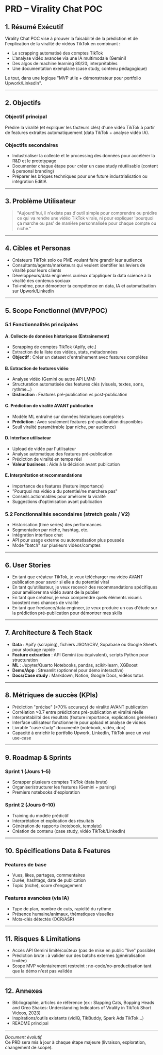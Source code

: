 # PRD – Virality Chat POC

## 1. Résumé Exécutif

Virality Chat POC vise à prouver la faisabilité de la prédiction et de l'explication de la viralité de vidéos TikTok en combinant :

- Le scrapping automatisé des comptes TikTok
- L'analyse vidéo avancée via une IA multimodale (Gemini)
- Des algos de machine learning 80/20, interprétables
- Une documentation exemplaire (case study, contenu pédagogique)

Le tout, dans une logique "MVP utile + démonstrateur pour portfolio Upwork/LinkedIn".

---

## 2. Objectifs

### Objectif principal

Prédire la viralité (et expliquer les facteurs clés) d'une vidéo TikTok à partir de features extraites automatiquement (data TikTok + analyse vidéo IA).

### Objectifs secondaires

- Industrialiser la collecte et le processing des données pour accélérer la R&D et le prototypage
- Documenter chaque étape pour créer un case study réutilisable (content & personal branding)
- Préparer les briques techniques pour une future industrialisation ou intégration EditIA

---

## 3. Problème Utilisateur

> "Aujourd'hui, il n'existe pas d'outil simple pour comprendre ou prédire ce qui va rendre une vidéo TikTok virale, ni pour expliquer 'pourquoi ça marche ou pas' de manière personnalisée pour chaque compte ou niche."

---

## 4. Cibles et Personas

- Créateurs TikTok solo ou PME voulant faire grandir leur audience
- Consultants/agents/marketeurs qui veulent identifier les leviers de viralité pour leurs clients
- Développeurs/data engineers curieux d'appliquer la data science à la viralité des contenus sociaux
- Toi-même, pour démontrer ta compétence en data, IA et automatisation sur Upwork/LinkedIn

---

## 5. Scope Fonctionnel (MVP/POC)

### 5.1 Fonctionnalités principales

#### A. Collecte de données historiques (Entraînement)

- Scrapping de comptes TikTok (Apify, etc.)
- Extraction de la liste des vidéos, stats, métadonnées
- **Objectif** : Créer un dataset d'entraînement avec features complètes

#### B. Extraction de features vidéo

- Analyse vidéo (Gemini ou autre API LMM)
- Structuration automatisée des features clés (visuels, textes, sons, rythme…)
- **Distinction** : Features pré-publication vs post-publication

#### C. Prédiction de viralité AVANT publication

- Modèle ML entraîné sur données historiques complètes
- **Prédiction** : Avec seulement features pré-publication disponibles
- Seuil viralité paramétrable (par niche, par audience)

#### D. Interface utilisateur

- Upload de vidéo par l'utilisateur
- Analyse automatique des features pré-publication
- Prédiction de viralité en temps réel
- **Valeur business** : Aide à la décision avant publication

#### E. Interprétation et recommandations

- Importance des features (feature importance)
- "Pourquoi ma vidéo a du potentiel/ne marchera pas"
- Conseils actionnables pour améliorer la viralité
- Suggestions d'optimisation avant publication

### 5.2 Fonctionnalités secondaires (stretch goals / V2)

- Historisation (time series) des performances
- Segmentation par niche, hashtag, etc.
- Intégration interface chat
- API pour usage externe ou automatisation plus poussée
- Mode "batch" sur plusieurs vidéos/comptes

---

## 6. User Stories

- En tant que créateur TikTok, je veux télécharger ma vidéo AVANT publication pour savoir si elle a du potentiel viral
- En tant qu'utilisateur, je veux recevoir des recommandations spécifiques pour améliorer ma vidéo avant de la publier
- En tant que créateur, je veux comprendre quels éléments visuels boostent mes chances de viralité
- En tant que freelance/data engineer, je veux produire un cas d'étude sur la prédiction pré-publication pour démontrer mes skills

---

## 7. Architecture & Tech Stack

- **Data** : Apify (scraping), fichiers JSON/CSV, Supabase ou Google Sheets pour stockage rapide
- **Feature extraction** : API Gemini (ou équivalent), scripts Python pour structuration
- **ML** : Jupyter/Quarto Notebooks, pandas, scikit-learn, XGBoost
- **Demo/App** : Streamlit (optionnel pour démo interactive)
- **Docs/Case study** : Markdown, Notion, Google Docs, vidéos tutos

---

## 8. Métriques de succès (KPIs)

- Prédiction "précise" (>70% accuracy) de viralité AVANT publication
- Corrélation >0.7 entre prédictions pré-publication et viralité réelle
- Interprétabilité des résultats (feature importance, explications générées)
- Interface utilisateur fonctionnelle pour upload et analyse de vidéos
- Livrable "case study" documenté (notebook, vidéo, doc)
- Capacité à enrichir le portfolio Upwork, LinkedIn, TikTok avec un vrai use-case

---

## 9. Roadmap & Sprints

### Sprint 1 (Jours 1–5)

- Scrapper plusieurs comptes TikTok (data brute)
- Organiser/structurer les features (Gemini + parsing)
- Premiers notebooks d'exploration

### Sprint 2 (Jours 6–10)

- Training du modèle prédictif
- Interprétation et explication des résultats
- Génération de rapports (notebook, template)
- Création de contenu (case study, vidéo TikTok/LinkedIn)

---

## 10. Spécifications Data & Features

### Features de base

- Vues, likes, partages, commentaires
- Durée, hashtags, date de publication
- Topic (niche), score d'engagement

### Features avancées (via IA)

- Type de plan, nombre de cuts, rapidité du rythme
- Présence humaine/animaux, thématiques visuelles
- Mots-clés détectés (OCR/ASR)

---

## 11. Risques & Limitations

- Accès API Gemini limité/coûteux (pas de mise en public "live" possible)
- Prédiction brute : à valider sur des batchs externes (généralisation limitée)
- Scope MVP volontairement restreint : no-code/no-productisation tant que la démo n'est pas validée

---

## 12. Annexes

- Bibliographie, articles de référence (ex : Slapping Cats, Bopping Heads and Oreo Shakes: Understanding Indicators of Virality in TikTok Short Videos, 2023)
- Inspirations/outils existants (vidIQ, TikBuddy, Spark Ads TikTok…)
- README principal

---

_Document évolutif._  
Ce PRD sera mis à jour à chaque étape majeure (livraison, exploration, changement de scope).
